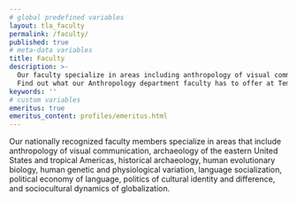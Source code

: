 ```yaml
---
# global predefined variables
layout: tla_faculty
permalink: /faculty/
published: true
# meta-data variables
title: Faculty
description: >-
  Our faculty specialize in areas including anthropology of visual communication, archaeology, and so much more.
  Find out what our Anthropology department faculty has to offer at Temple University’s College of Liberal Arts.
keywords: ''  
# custom variables
emeritus: true
emeritus_content: profiles/emeritus.html
---
```

Our nationally recognized faculty members specialize in areas that include anthropology of visual communication, archaeology of the eastern United States and tropical Americas, historical archaeology, human evolutionary biology, human genetic and physiological variation, language socialization, political economy of language, politics of cultural identity and difference, and sociocultural dynamics of globalization.
